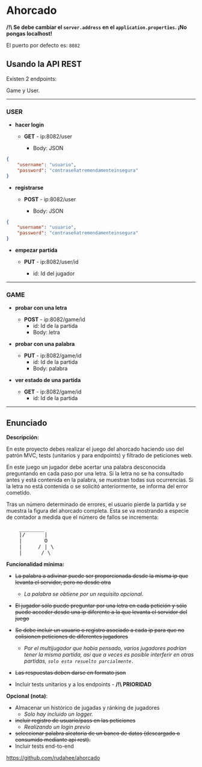 # Ahorcado

**/!\ Se debe cambiar el `server.address` en el `application.properties`. ¡No pongas localhost!**

El puerto por defecto es: `8082`

## Usando la API REST

Existen 2 endpoints:

Game y User.

----

### **USER**

- **hacer login**
	- **GET** - ip:8082/user

        - Body: JSON
```json
{
	"username": "usuario",
	"password": "contraseñatremendamenteinsegura"
}
```
- **registrarse**
	- **POST** - ip:8082/user

        - Body: JSON
```json
{
	"username": "usuario",
	"password": "contraseñatremendamenteinsegura"
}
```
- **empezar partida**
	- **PUT** - ip:8082/user/id

        - id: Id del jugador

---

### **GAME**
- **probar con una letra**
	- **POST** - ip:8082/game/id
        - id: Id de la partida
        - Body: letra

- **probar con una palabra**
	- **PUT** - ip:8082/game/id
        - id: Id de la partida
        - Body: palabra

- **ver estado de una partida**
	- **GET** - ip:8082/game/id
        - id: Id de la partida



---

## Enunciado

**Descripción:**

En este proyecto debes realizar el juego del ahorcado haciendo uso del patrón MVC,  tests (unitarios y para endpoints) y filtrado de peticiones web.

En este juego un jugador debe acertar una palabra desconocida preguntando en cada paso por una letra. Si la letra no se ha consultado antes y está contenida en la palabra, se muestran todas sus ocurrencias. Si la letra no está contenida o se solicitó anteriormente, se informa del error cometido.

Tras un número determinado de errores, el usuario pierde la partida y se muestra la figura del ahorcado completa. Esta se va mostrando a especie de contador a medida que el número de fallos se incrementa:

<pre>
	________
	|/      |
	|       O
	|     / | \
	|      / \
</pre>

**Funcionalidad mínima:**
- ~~La palabra a adivinar puede ser proporcionada desde la misma ip que levanta el servidor, pero no desde otra~~
  - *La palabra se obtiene por un requisito opcional.*

- ~~El jugador sólo puede preguntar por una letra en cada petición y sólo puede acceder desde una ip diferente a la que levanta el servidor del juego~~

- ~~Se debe incluir un usuario o registro asociado a cada ip para que no colisionen peticiones de diferentes jugadores~~
  - *Por el multijugador que habia pensado, varios jugadores podrian tener la misma partida, asi que a veces es posible interferir en otras partidas, `solo esta resuelto parcialmente.`*

- ~~Las respuestas deben darse en formato json~~

- Incluir tests unitarios y a los endpoints -  **/!\ PRIORIDAD**

**Opcional (nota)**:
- Almacenar un histórico de jugadas y ránking de jugadores
  - *Solo hay incluido un logger.*
- ~~incluir registro de usuario/pass en las peticiones~~
  - *Realizando un login previo*
- ~~seleccionar palabra aleatoria de un banco de datos (descargado o consumido mediante api rest).~~
- Incluir tests end-to-end

https://github.com/rudahee/ahorcado

